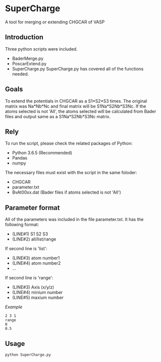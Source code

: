 # SuperCharge
A tool for merging or extending CHGCAR of VASP

## Introduction

Three python scripts were included.
- BaderMerge.py
- PoscarExtend.py
- SuperCharge.py
SuperCharge.py has covered all of the functions needed.

## Goals

To extend the potentials in CHGCAR as a S1\*S2\*S3 times. The original matrix was Na\*Nb\*Nc and final matrix will be S1Na\*S2Nb\*S3Nc.
If the atoms selected is not 'All', the atoms selected will be calculated from Bader files and output same as a S1Na\*S2Nb\*S3Nc matrix.

## Rely

To run the script, please check the related packages of Python:
- Python 3.6.5 (Recommended)
- Pandas
- numpy

The necessary files must exist with the script in the same foloder:
- CHGCAR
- parameter.txt
- BvAt00xx.dat (Bader files if atoms selected is not 'All')

## Parameter format
All of the parameters was included in the file parameter.txt. It has the following format:
- (LINE#1) S1 S2 S3
- (LINE#2) all/list/range

If second line is 'list':
- (LINE#3) atom number1
- (LINE#4) atom number2
- ...

If second line is 'range':
- (LINE#3) Axis (x/y/z)
- (LINE#4) minium number
- (LINE#5) maxium number

*Example*
```
2 3 1
range
0
0.5
```

## Usage
```
python SuperCharge.py
```
